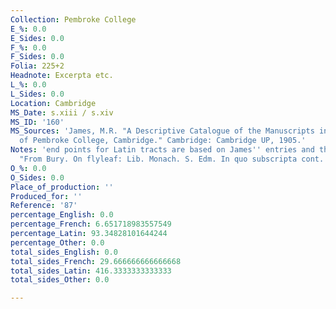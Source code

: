 ```yaml
---
Collection: Pembroke College
E_%: 0.0
E_Sides: 0.0
F_%: 0.0
F_Sides: 0.0
Folia: 225+2
Headnote: Excerpta etc.
L_%: 0.0
L_Sides: 0.0
Location: Cambridge
MS_Date: s.xiii / s.xiv
MS_ID: '160'
MS_Sources: 'James, M.R. "A Descriptive Catalogue of the Manuscripts in the Library
  of Pembroke College, Cambridge." Cambridge: Cambridge UP, 1905.'
Notes: 'end points for Latin tracts are based on James'' entries and therefore approximate;
  "From Bury. On flyleaf: Lib. Monach. S. Edm. In quo subscripta cont. E. 11"'
O_%: 0.0
O_Sides: 0.0
Place_of_production: ''
Produced_for: ''
Reference: '87'
percentage_English: 0.0
percentage_French: 6.651718983557549
percentage_Latin: 93.34828101644244
percentage_Other: 0.0
total_sides_English: 0.0
total_sides_French: 29.666666666666668
total_sides_Latin: 416.3333333333333
total_sides_Other: 0.0

---
```

